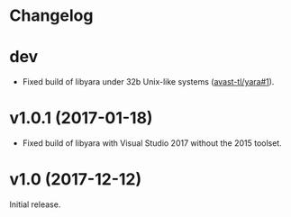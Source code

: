# Changelog

# dev

* Fixed build of libyara under 32b Unix-like systems ([avast-tl/yara#1](https://github.com/avast-tl/yara/pull/1)).

# v1.0.1 (2017-01-18)

* Fixed build of libyara with Visual Studio 2017 without the 2015 toolset.

# v1.0 (2017-12-12)

Initial release.
